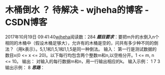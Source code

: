 # 木桶倒水 ？ 待解决 - wjheha的博客 - CSDN博客
2017年10月19日 09:41:40[wjheha](https://me.csdn.net/wjheha)阅读数：284
***题目要求***：要把m升的水倒入n个相同的木桶中（假设木桶足够大），允许有的木桶是空的，问共有多少种不同的倒法？（用k表示）。5,1,1和1,5,1和1,1,5是同一种倒法。
输入： 
第一行是测试数据的数目x(0 <= x <= 20)。以下每行均包含两个整数m和n,以空格分开。1 <= m, n <= 10。
输出： 
对输入的每行数据m和n，用一行输出相应的k。
输入示例： 
1 
7  3
输出示例： 
8
***思路***：
